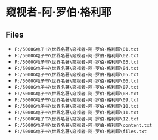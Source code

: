 # 窥视者-阿·罗伯·格利耶

## Files

- `F:/5000G电子书\世界名著\窥视者-阿·罗伯·格利耶\01.txt`
- `F:/5000G电子书\世界名著\窥视者-阿·罗伯·格利耶\02.txt`
- `F:/5000G电子书\世界名著\窥视者-阿·罗伯·格利耶\03.txt`
- `F:/5000G电子书\世界名著\窥视者-阿·罗伯·格利耶\04.txt`
- `F:/5000G电子书\世界名著\窥视者-阿·罗伯·格利耶\05.txt`
- `F:/5000G电子书\世界名著\窥视者-阿·罗伯·格利耶\06.txt`
- `F:/5000G电子书\世界名著\窥视者-阿·罗伯·格利耶\07.txt`
- `F:/5000G电子书\世界名著\窥视者-阿·罗伯·格利耶\08.txt`
- `F:/5000G电子书\世界名著\窥视者-阿·罗伯·格利耶\09.txt`
- `F:/5000G电子书\世界名著\窥视者-阿·罗伯·格利耶\10.txt`
- `F:/5000G电子书\世界名著\窥视者-阿·罗伯·格利耶\11.txt`
- `F:/5000G电子书\世界名著\窥视者-阿·罗伯·格利耶\12.txt`
- `F:/5000G电子书\世界名著\窥视者-阿·罗伯·格利耶\content.txt`
- `F:/5000G电子书\世界名著\窥视者-阿·罗伯·格利耶\files.txt`
